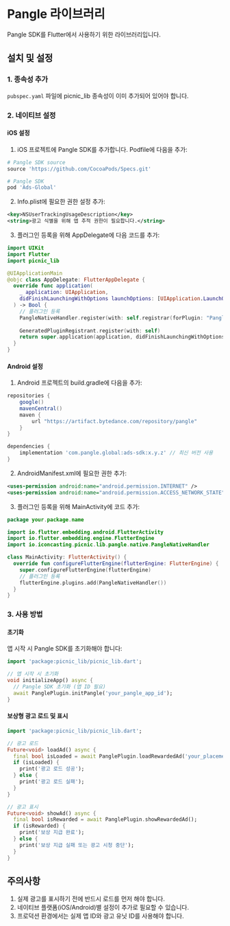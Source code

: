 # Pangle 라이브러리

Pangle SDK를 Flutter에서 사용하기 위한 라이브러리입니다.

## 설치 및 설정

### 1. 종속성 추가

`pubspec.yaml` 파일에 picnic_lib 종속성이 이미 추가되어 있어야 합니다.

### 2. 네이티브 설정

#### iOS 설정

1. iOS 프로젝트에 Pangle SDK를 추가합니다. Podfile에 다음을 추가:

```ruby
# Pangle SDK source
source 'https://github.com/CocoaPods/Specs.git'

# Pangle SDK
pod 'Ads-Global'
```

2. Info.plist에 필요한 권한 설정 추가:

```xml
<key>NSUserTrackingUsageDescription</key>
<string>광고 식별을 위해 앱 추적 권한이 필요합니다.</string>
```

3. 플러그인 등록을 위해 AppDelegate에 다음 코드를 추가:

```swift
import UIKit
import Flutter
import picnic_lib

@UIApplicationMain
@objc class AppDelegate: FlutterAppDelegate {
  override func application(
    _ application: UIApplication,
    didFinishLaunchingWithOptions launchOptions: [UIApplication.LaunchOptionsKey: Any]?
  ) -> Bool {
    // 플러그인 등록
    PangleNativeHandler.register(with: self.registrar(forPlugin: "PangleNativeHandler"))
    
    GeneratedPluginRegistrant.register(with: self)
    return super.application(application, didFinishLaunchingWithOptions: launchOptions)
  }
}
```

#### Android 설정

1. Android 프로젝트의 build.gradle에 다음을 추가:

```groovy
repositories {
    google()
    mavenCentral()
    maven {
        url "https://artifact.bytedance.com/repository/pangle"
    }
}

dependencies {
    implementation 'com.pangle.global:ads-sdk:x.y.z' // 최신 버전 사용
}
```

2. AndroidManifest.xml에 필요한 권한 추가:

```xml
<uses-permission android:name="android.permission.INTERNET" />
<uses-permission android:name="android.permission.ACCESS_NETWORK_STATE" />
```

3. 플러그인 등록을 위해 MainActivity에 코드 추가:

```kotlin
package your.package.name

import io.flutter.embedding.android.FlutterActivity
import io.flutter.embedding.engine.FlutterEngine
import io.iconcasting.picnic.lib.pangle.native.PangleNativeHandler

class MainActivity: FlutterActivity() {
  override fun configureFlutterEngine(flutterEngine: FlutterEngine) {
    super.configureFlutterEngine(flutterEngine)
    // 플러그인 등록
    flutterEngine.plugins.add(PangleNativeHandler())
  }
}
```

### 3. 사용 방법

#### 초기화

앱 시작 시 Pangle SDK를 초기화해야 합니다:

```dart
import 'package:picnic_lib/picnic_lib.dart';

// 앱 시작 시 초기화
void initializeApp() async {
  // Pangle SDK 초기화 (앱 ID 필요)
  await PanglePlugin.initPangle('your_pangle_app_id');
}
```

#### 보상형 광고 로드 및 표시

```dart
import 'package:picnic_lib/picnic_lib.dart';

// 광고 로드
Future<void> loadAd() async {
  final bool isLoaded = await PanglePlugin.loadRewardedAd('your_placement_id');
  if (isLoaded) {
    print('광고 로드 성공');
  } else {
    print('광고 로드 실패');
  }
}

// 광고 표시
Future<void> showAd() async {
  final bool isRewarded = await PanglePlugin.showRewardedAd();
  if (isRewarded) {
    print('보상 지급 완료');
  } else {
    print('보상 지급 실패 또는 광고 시청 중단');
  }
}
```

## 주의사항

1. 실제 광고를 표시하기 전에 반드시 로드를 먼저 해야 합니다.
2. 네이티브 플랫폼(iOS/Android)별 설정이 추가로 필요할 수 있습니다.
3. 프로덕션 환경에서는 실제 앱 ID와 광고 유닛 ID를 사용해야 합니다. 